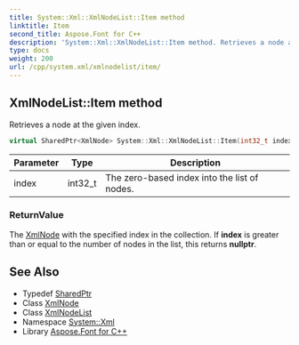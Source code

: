 ```yaml
---
title: System::Xml::XmlNodeList::Item method
linktitle: Item
second_title: Aspose.Font for C++
description: 'System::Xml::XmlNodeList::Item method. Retrieves a node at the given index in C++.'
type: docs
weight: 200
url: /cpp/system.xml/xmlnodelist/item/
---
```

## XmlNodeList::Item method


Retrieves a node at the given index.

```cpp
virtual SharedPtr<XmlNode> System::Xml::XmlNodeList::Item(int32_t index)=0
```


| Parameter | Type | Description |
| --- | --- | --- |
| index | int32_t | The zero-based index into the list of nodes. |

### ReturnValue

The [XmlNode](../../xmlnode/) with the specified index in the collection. If **index** is greater than or equal to the number of nodes in the list, this returns **nullptr**.

## See Also

* Typedef [SharedPtr](../../../system/sharedptr/)
* Class [XmlNode](../../xmlnode/)
* Class [XmlNodeList](../)
* Namespace [System::Xml](../../)
* Library [Aspose.Font for C++](../../../)
